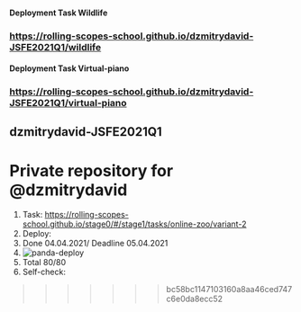 
#### Deployment Task Wildlife
### https://rolling-scopes-school.github.io/dzmitrydavid-JSFE2021Q1/wildlife

#### Deployment Task Virtual-piano
### https://rolling-scopes-school.github.io/dzmitrydavid-JSFE2021Q1/virtual-piano



## dzmitrydavid-JSFE2021Q1
Private repository for @dzmitrydavid
=======
1. Task: https://rolling-scopes-school.github.io/stage0/#/stage1/tasks/online-zoo/variant-2
2. Deploy: 
3. Done 04.04.2021/ Deadline 05.04.2021
4. ![panda-deploy](https://user-images.githubusercontent.com/61329467/113607218-a33af700-9651-11eb-8a7a-bba61c00032c.png)
5. Total 80/80
6. Self-check:
>>>>>>> bc58bc1147103160a8aa46ced747c6e0da8ecc52

